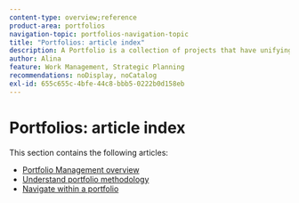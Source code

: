 ```yaml
---
content-type: overview;reference
product-area: portfolios
navigation-topic: portfolios-navigation-topic
title: "Portfolios: article index"
description: A Portfolio is a collection of projects that have unifying characteristics. Find out information about portfolios in the following articles. 
author: Alina
feature: Work Management, Strategic Planning
recommendations: noDisplay, noCatalog
exl-id: 655c655c-4bfe-44c8-bbb5-0222b0d158eb
---
```

# Portfolios: article index

<!-- Audited: 5/2025 -->

This section contains the following articles:

* [Portfolio Management overview](../../../manage-work/portfolios/portfolios-overview/portfolio-managament-overview.md)
* [Understand portfolio methodology](../../../manage-work/portfolios/portfolios-overview/portfolio-overview.md)
* [Navigate within a portfolio](../../../manage-work/portfolios/portfolios-overview/navigate-within-portfolio.md)


